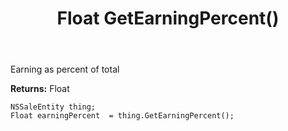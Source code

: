 ﻿---
uid: crmscript_ref_NSSaleEntity_GetEarningPercent
title: Float GetEarningPercent()
intellisense: NSSaleEntity.GetEarningPercent
keywords: NSSaleEntity, GetEarningPercent
so.topic: reference
---

Earning as percent of total

**Returns:** Float


```crmscript
NSSaleEntity thing;
Float earningPercent  = thing.GetEarningPercent();
```


